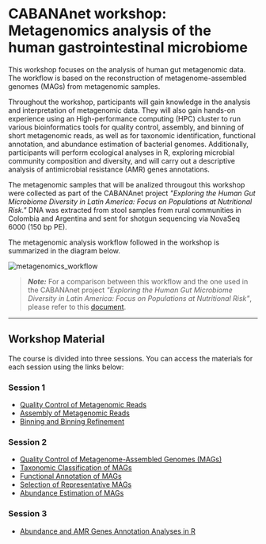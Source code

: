 # CABANAnet workshop: Metagenomics analysis of the human gastrointestinal microbiome

This workshop focuses on the analysis of human gut metagenomic data. The workflow is based on the reconstruction of metagenome-assembled genomes (MAGs) from metagenomic samples.

Throughout the workshop, participants will gain knowledge in the analysis and interpretation of metagenomic data. They will also gain hands-on experience using an High-performance computing (HPC) cluster to run various bioinformatics tools for quality control, assembly, and binning of short metagenomic reads, as well as for taxonomic identification, functional annotation, and abundance estimation of bacterial genomes. Additionally, participants will perform ecological analyses in R, exploring microbial community composition and diversity, and will carry out a descriptive analysis of antimicrobial resistance (AMR) genes annotations.

The metagenomic samples that will be analized througout this workshop were collected as part of the CABANAnet project *"Exploring the Human Gut Microbiome Diversity in Latin America: Focus on Populations at Nutritional Risk."* DNA was extracted from stool samples from rural communities in Colombia and Argentina and sent for shotgun sequencing via NovaSeq 6000 (150 bp PE).

The metagenomic analysis workflow followed in the workshop is summarized in the diagram below.

![metagenomics_workflow](https://github.com/user-attachments/assets/41754ef1-330b-4cf2-800d-307e64baa501)

> **_Note:_** For a comparison between this workflow and the one used in the CABANAnet project *"Exploring the Human Gut Microbiome Diversity in Latin America: Focus on Populations at Nutritional Risk"*, please refer to this [document](https://github.com/mariasotor/Cabana-Metagenomics-Workshop/blob/main/course_materials/workflow_comparative_benchmarking.md).
---

## Workshop Material

The course is divided into three sessions. You can access the materials for each session using the links below:

### Session 1
- [Quality Control of Metagenomic Reads](https://github.com/mariasotor/Cabana-Metagenomics-Workshop/blob/main/course_materials/Session1/01_metawrap_readQC.md)
- [Assembly of Metagenomic Reads](https://github.com/mariasotor/Cabana-Metagenomics-Workshop/blob/main/course_materials/Session1/02_metawrap_assembly.md)
- [Binning and Binning Refinement](https://github.com/mariasotor/Cabana-Metagenomics-Workshop/blob/main/course_materials/Session1/03_metawrap_binning_and_refinement.md)

### Session 2
- [Quality Control of Metagenome-Assembled Genomes (MAGs)](https://github.com/mariasotor/Cabana-Metagenomics-Workshop/blob/main/course_materials/Session2/01_MAGs_QC.md)
- [Taxonomic Classification of MAGs](https://github.com/mariasotor/Cabana-Metagenomics-Workshop/blob/main/course_materials/Session2/02_MAGs_taxonomy.md)
- [Functional Annotation of MAGs](https://github.com/mariasotor/Cabana-Metagenomics-Workshop/blob/main/course_materials/Session2/03_MAGs_functional_annotation.md)
- [Selection of Representative MAGs](https://github.com/mariasotor/Cabana-Metagenomics-Workshop/blob/main/course_materials/Session2/04_selection_representative_MAGs.md)
- [Abundance Estimation of MAGs](https://github.com/mariasotor/Cabana-Metagenomics-Workshop/blob/main/course_materials/Session2/05_MAGs_abundance.md)

### Session 3
- [Abundance and AMR Genes Annotation Analyses in R](https://github.com/mariasotor/Cabana-Metagenomics-Workshop/tree/main/course_materials/Session3)

